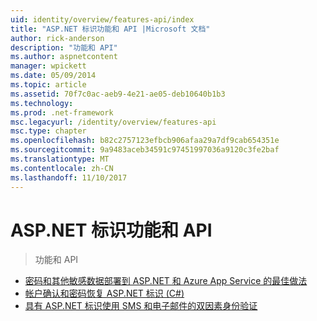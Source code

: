 ```yaml
---
uid: identity/overview/features-api/index
title: "ASP.NET 标识功能和 API |Microsoft 文档"
author: rick-anderson
description: "功能和 API"
ms.author: aspnetcontent
manager: wpickett
ms.date: 05/09/2014
ms.topic: article
ms.assetid: 70f7c0ac-aeb9-4e21-ae05-deb10640b1b3
ms.technology: 
ms.prod: .net-framework
msc.legacyurl: /identity/overview/features-api
msc.type: chapter
ms.openlocfilehash: b82c2757123efbcb906afaa29a7df9cab654351e
ms.sourcegitcommit: 9a9483aceb34591c97451997036a9120c3fe2baf
ms.translationtype: MT
ms.contentlocale: zh-CN
ms.lasthandoff: 11/10/2017
---
```

<a name="aspnet-identity-features--api"></a>ASP.NET 标识功能和 API
====================
> 功能和 API


- [密码和其他敏感数据部署到 ASP.NET 和 Azure App Service 的最佳做法](best-practices-for-deploying-passwords-and-other-sensitive-data-to-aspnet-and-azure.md)
- [帐户确认和密码恢复 ASP.NET 标识 (C#)](account-confirmation-and-password-recovery-with-aspnet-identity.md)
- [具有 ASP.NET 标识使用 SMS 和电子邮件的双因素身份验证](two-factor-authentication-using-sms-and-email-with-aspnet-identity.md)
